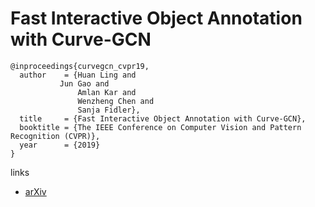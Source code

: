 # Fast Interactive Object Annotation with Curve-GCN

```
@inproceedings{curvegcn_cvpr19,
  author    = {Huan Ling and
	       Jun Gao and
               Amlan Kar and
               Wenzheng Chen and
               Sanja Fidler},
  title     = {Fast Interactive Object Annotation with Curve-GCN},
  booktitle = {The IEEE Conference on Computer Vision and Pattern Recognition (CVPR)},
  year      = {2019}
}
```

links
- [arXiv](https://arxiv.org/abs/1903.06874)
